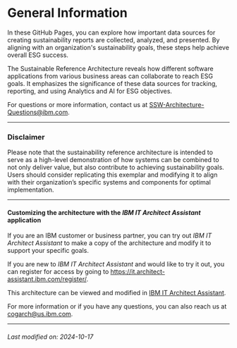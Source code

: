 

# General Information

In these GitHub Pages, you can explore how important data sources for creating sustainability reports are collected, analyzed, and presented. By aligning with an organization's sustainability goals, these steps help achieve overall ESG success.

The Sustainable Reference Architecture reveals how different software applications from various business areas can collaborate to reach ESG goals. It emphasizes the significance of these data sources for tracking, reporting, and using Analytics and AI for ESG objectives.  

For questions or more information, contact us at SSW-Architecture-Questions@ibm.com.  



---

### Disclaimer

Please note that the sustainability reference architecture is intended to serve as a high-level demonstration of how systems can be combined to not only deliver value, but also contribute to achieving sustainability goals. Users should consider replicating this exemplar and modifying it to align with their organization’s specific systems and components for optimal implementation.  



---

#### Customizing the architecture with the *IBM IT Architect Assistant* application

If you are an IBM customer or business partner, you can try out *IBM IT Architect Assistant* to make a copy of the architecture and modify it to support your specific goals.  

If you are new to *IBM IT Architect Assistant* and would like to try it out, you can register for access by going to https://it.architect-assistant.ibm.com/register/.  

<div style="text-align: left">This architecture can be viewed and modified in 
    <a href="https://it.architect-assistant.ibm.com/architectures/Social/arch_FSRvrswjs">IBM IT Architect Assistant</a>.
</div>

For more information or if you have any questions, you can also reach us at cogarch@us.ibm.com.  


---


###### Last modified on: 2024-10-17


